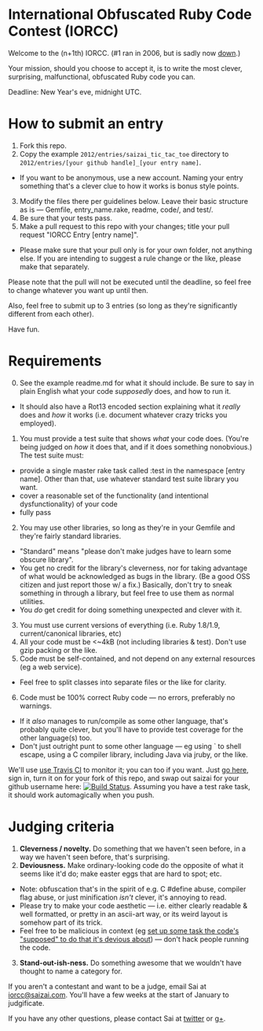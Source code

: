 International Obfuscated Ruby Code Contest (IORCC)
=====

Welcome to the (n+1th) IORCC. (#1 ran in 2006, but is sadly now [down](http://www.rubyinside.com/advent2006/4-ruby-obfuscation.html).)

Your mission, should you choose to accept it, is to write the most clever, surprising, malfunctional, obfuscated Ruby code you can.

Deadline: New Year's eve, midnight UTC.


How to submit an entry
===

1. Fork this repo.
2. Copy the example `2012/entries/saizai_tic_tac_toe` directory to `2012/entries/[your github handle]_[your entry name]`. 
 * If you want to be anonymous, use a new account. Naming your entry something that's a clever clue to how it works is bonus style points.
3. Modify the files there per guidelines below. Leave their basic structure as is — Gemfile, entry_name.rake, readme, code/, and test/.
4. Be sure that your tests pass.
5. Make a pull request to this repo with your changes; title your pull request "IORCC Entry [entry name]". 
 * Please make sure that your pull only is for your own folder, not anything else. If you are intending to suggest a rule change or the like, please make that separately.

Please note that the pull will not be executed until the deadline, so feel free to change whatever you want up until then. 

Also, feel free to submit up to 3 entries (so long as they're significantly different from each other).

Have fun.


Requirements
===

0. See the example readme.md for what it should include. Be sure to say in plain English what your code _supposedly_ does, and how to run it.
 * It should also have a Rot13 encoded section explaining what it _really_ does and _how_ it works (i.e. document whatever crazy tricks you employed).
1. You must provide a test suite that shows _what_ your code does. (You're being judged on _how_ it does that, and if it does something nonobvious.) The test suite must:
 * provide a single master rake task called :test in the namespace [entry name]. Other than that, use whatever standard test suite library you want.
 * cover a reasonable set of the functionality (and intentional dysfunctionality) of your code
 * fully pass
2. You may use other libraries, so long as they're in your Gemfile and they're fairly standard libraries.
 * "Standard" means "please don't make judges have to learn some obscure library".
 * You get no credit for the library's cleverness, nor for taking advantage of what would be acknowledged as bugs in the library. (Be a good OSS citizen and just report those w/ a fix.) Basically, don't try to sneak something in through a library, but feel free to use them as normal utilities.
 * You _do_ get credit for doing something unexpected and clever with it.
3. You must use current versions of everything (i.e. Ruby 1.8/1.9, current/canonical libraries, etc)
4. All your code must be <~4kB (not including libraries & test). Don't use gzip packing or the like.
5. Code must be self-contained, and not depend on any external resources (eg a web service).
 * Feel free to split classes into separate files or the like for clarity.
6. Code must be 100% correct Ruby code — no errors, preferably no warnings.
 * If it _also_ manages to run/compile as some other language, that's probably quite clever, but you'll have to provide test coverage for the other language(s) too.
 * Don't just outright punt to some other language — eg using ` to shell escape, using a C compiler library, including Java via jruby, or the like.

We'll use [use Travis CI](http://about.travis-ci.org/docs/user/languages/ruby/) to monitor it; you can too if you want. Just [go here](https://travis-ci.org), sign in,  turn it on for your fork of this repo, and swap out saizai for your github username here: [![Build Status](https://travis-ci.org/saizai/iorcc.png)](https://travis-ci.org/saizai/iorcc). Assuming you have a test rake task, it should work automagically when you push.


Judging criteria
===

1. **Cleverness / novelty.** Do something that we haven't seen before, in a way we haven't seen before, that's surprising.
2. **Deviousness.** Make ordinary-looking code do the opposite of what it seems like it'd do; make easter eggs that are hard to spot; etc.
 * Note: obfuscation that's in the spirit of e.g. C #define abuse, compiler flag abuse, or just minification _isn't_ clever, it's annoying to read.
 * Please try to make your code aesthetic — i.e. either clearly readable & well formatted, or pretty in an ascii-art way, or its weird layout is somehow part of its trick.
 * Feel free to be malicious in context (eg [set up some task the code's "supposed" to do that it's devious about](http://underhanded.xcott.com/)) — don't hack people running the code.
3. **Stand-out-ish-ness.** Do something awesome that we wouldn't have thought to name a category for.

If you aren't a contestant and want to be a judge, email Sai at iorcc@saizai.com. You'll have a few weeks at the start of January to judgificate.

If you have any other questions, please contact Sai at [twitter](http://twitter.com/saizai) or [g+](https://plus.google.com/u/0/103112149634414554669/posts/DWqnGfUPNGb).
